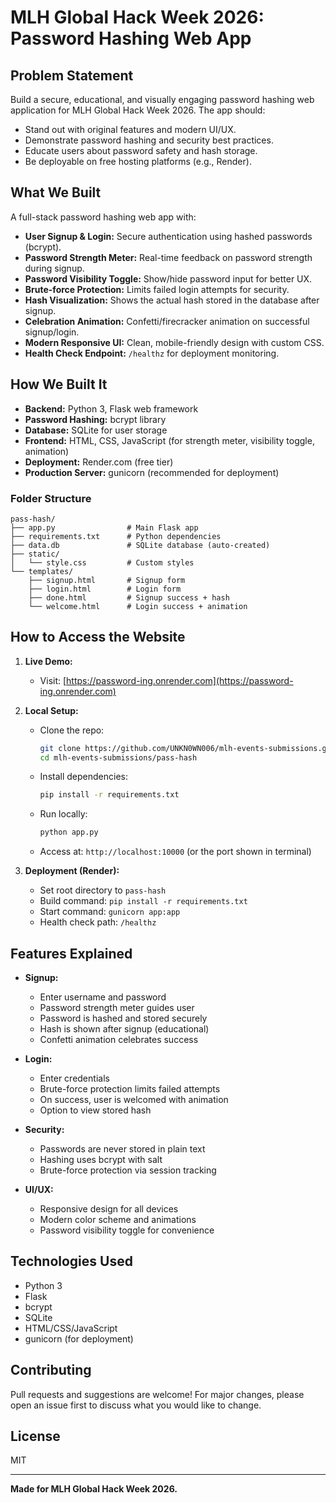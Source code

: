 # MLH Global Hack Week 2026: Password Hashing Web App

## Problem Statement
Build a secure, educational, and visually engaging password hashing web application for MLH Global Hack Week 2026. The app should:
- Stand out with original features and modern UI/UX.
- Demonstrate password hashing and security best practices.
- Educate users about password safety and hash storage.
- Be deployable on free hosting platforms (e.g., Render).

## What We Built
A full-stack password hashing web app with:
- **User Signup & Login:** Secure authentication using hashed passwords (bcrypt).
- **Password Strength Meter:** Real-time feedback on password strength during signup.
- **Password Visibility Toggle:** Show/hide password input for better UX.
- **Brute-force Protection:** Limits failed login attempts for security.
- **Hash Visualization:** Shows the actual hash stored in the database after signup.
- **Celebration Animation:** Confetti/firecracker animation on successful signup/login.
- **Modern Responsive UI:** Clean, mobile-friendly design with custom CSS.
- **Health Check Endpoint:** `/healthz` for deployment monitoring.

## How We Built It
- **Backend:** Python 3, Flask web framework
- **Password Hashing:** bcrypt library
- **Database:** SQLite for user storage
- **Frontend:** HTML, CSS, JavaScript (for strength meter, visibility toggle, animation)
- **Deployment:** Render.com (free tier)
- **Production Server:** gunicorn (recommended for deployment)

### Folder Structure
```
pass-hash/
├── app.py                # Main Flask app
├── requirements.txt      # Python dependencies
├── data.db               # SQLite database (auto-created)
├── static/
│   └── style.css         # Custom styles
└── templates/
    ├── signup.html       # Signup form
    ├── login.html        # Login form
    ├── done.html         # Signup success + hash
    └── welcome.html      # Login success + animation
```

## How to Access the Website
1. **Live Demo:**
   - Visit: [https://password-ing.onrender.com](https://password-ing.onrender.com)

2. **Local Setup:**
   - Clone the repo:
     ```bash
     git clone https://github.com/UNKN0WN006/mlh-events-submissions.git
     cd mlh-events-submissions/pass-hash
     ```
   - Install dependencies:
     ```bash
     pip install -r requirements.txt
     ```
   - Run locally:
     ```bash
     python app.py
     ```
   - Access at: `http://localhost:10000` (or the port shown in terminal)

3. **Deployment (Render):**
   - Set root directory to `pass-hash`
   - Build command: `pip install -r requirements.txt`
   - Start command: `gunicorn app:app`
   - Health check path: `/healthz`

## Features Explained
- **Signup:**
  - Enter username and password
  - Password strength meter guides user
  - Password is hashed and stored securely
  - Hash is shown after signup (educational)
  - Confetti animation celebrates success

- **Login:**
  - Enter credentials
  - Brute-force protection limits failed attempts
  - On success, user is welcomed with animation
  - Option to view stored hash

- **Security:**
  - Passwords are never stored in plain text
  - Hashing uses bcrypt with salt
  - Brute-force protection via session tracking

- **UI/UX:**
  - Responsive design for all devices
  - Modern color scheme and animations
  - Password visibility toggle for convenience

## Technologies Used
- Python 3
- Flask
- bcrypt
- SQLite
- HTML/CSS/JavaScript
- gunicorn (for deployment)

## Contributing
Pull requests and suggestions are welcome! For major changes, please open an issue first to discuss what you would like to change.

## License
MIT

---

**Made for MLH Global Hack Week 2026.**
